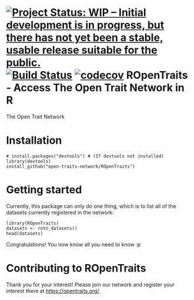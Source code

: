 [![Project Status: WIP – Initial development is in progress, but there has not yet been a stable, usable release suitable for the public.](http://www.repostatus.org/badges/latest/wip.svg)](http://www.repostatus.org/#wip)
[![Build Status](https://travis-ci.org/open-traits-network/ROpenTraits.svg?branch=master)](https://travis-ci.org/open-traits-network/ROpenTraits)
[![codecov](https://codecov.io/gh/open-traits-network/ROpenTraits/branch/master/graph/badge.svg)](https://codecov.io/gh/open-traits-network/ROpenTraits)
ROpenTraits - Access The Open Trait Network in R
===============================================================
The Open Trait Network


# Installation

```{R}
# install.packages("devtools") # (If devtools not installed)
library(devtools)
install_github("open-traits-network/ROpenTraits")
```

# Getting started

Currently, this package can only do one thing, which is to list all of
the datasets currently registered in the network:

```{R}
library(ROpenTraits)
datasets <- rotn_datasets()
head(datasets)
```

Congratulations! You now know all you need to know :p

# Contributing to ROpenTraits

Thank you for your interest! Please join our network and register your
interest there at https://opentraits.org/.

